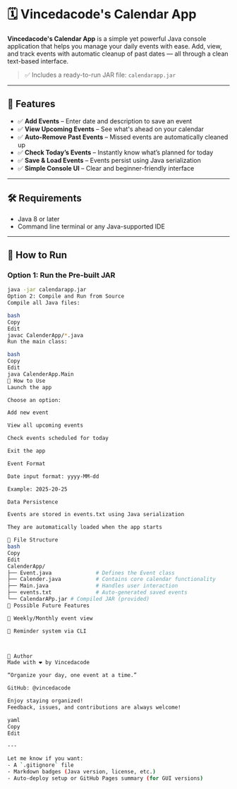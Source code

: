 # 🗓️ Vincedacode's Calendar App

**Vincedacode's Calendar App** is a simple yet powerful Java console application that helps you manage your daily events with ease. Add, view, and track events with automatic cleanup of past dates — all through a clean text-based interface.

> ✅ Includes a ready-to-run JAR file: `calendarapp.jar`

---

## 🎯 Features

- ✅ **Add Events** – Enter date and description to save an event  
- ✅ **View Upcoming Events** – See what's ahead on your calendar  
- ✅ **Auto-Remove Past Events** – Missed events are automatically cleaned up  
- ✅ **Check Today’s Events** – Instantly know what’s planned for today  
- ✅ **Save & Load Events** – Events persist using Java serialization  
- ✅ **Simple Console UI** – Clear and beginner-friendly interface  

---

## 🛠 Requirements

- Java 8 or later  
- Command line terminal or any Java-supported IDE  

---

## 🚀 How to Run

### Option 1: Run the Pre-built JAR

```bash
java -jar calendarapp.jar
Option 2: Compile and Run from Source
Compile all Java files:

bash
Copy
Edit
javac CalenderApp/*.java
Run the main class:

bash
Copy
Edit
java CalenderApp.Main
🧾 How to Use
Launch the app

Choose an option:

Add new event

View all upcoming events

Check events scheduled for today

Exit the app

Event Format

Date input format: yyyy-MM-dd

Example: 2025-20-25

Data Persistence

Events are stored in events.txt using Java serialization

They are automatically loaded when the app starts

📂 File Structure
bash
Copy
Edit
CalenderApp/
├── Event.java              # Defines the Event class
├── Calender.java           # Contains core calendar functionality
├── Main.java               # Handles user interaction
├── events.txt              # Auto-generated saved events
└── CalendarAPp.jar # Compiled JAR (provided)
🔮 Possible Future Features

📅 Weekly/Monthly event view

🔔 Reminder system via CLI



👤 Author
Made with ❤️ by Vincedacode

“Organize your day, one event at a time.”

GitHub: @vincedacode

Enjoy staying organized!
Feedback, issues, and contributions are always welcome!

yaml
Copy
Edit

---

Let me know if you want:
- A `.gitignore` file
- Markdown badges (Java version, license, etc.)
- Auto-deploy setup or GitHub Pages summary (for GUI versions)
